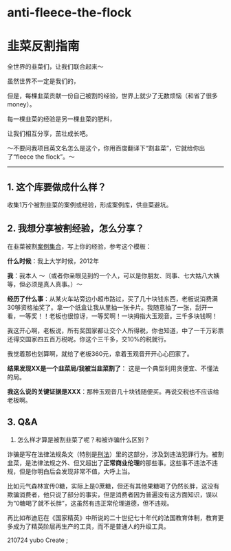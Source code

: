 # anti-fleece-the-flock
# 韭菜反割指南

全世界的韭菜们，让我们联合起来～

虽然世界不一定是我们的，

但是，每棵韭菜贡献一份自己被割的经验，世界上就少了无数烦恼（和省了很多money）。

每一棵韭菜的经验是另一棵韭菜的肥料，

让我们相互分享，茁壮成长吧。

～不要问我项目英文名怎么是这个，你用百度翻译下“割韭菜”，它就给你出了“fleece the flock”。～

---


## 1. 这个库要做成什么样？
收集1万个被割韭菜的案例或经验，形成案例库，供韭菜避坑。


## 2. 我想分享被割经验，怎么分享？

在韭菜被割[案例集合](./list.md)，写上你的经验，参考这个模板：


>
> 
**什么时候**：我上大学时候，2012年

**我**：我本人  ～（或者你亲眼见到的一个人，可以是你朋友、同事、七大姑八大姨等，但必须是真人真事。）～

**经历了什么事**：从某火车站旁边小超市路过，买了几十块钱东西，老板说消费满30够资格抽奖了。拿一个纸盒让我从里抽一张卡片。我随意抽了一张，刮开一看，一等奖！！老板也很惊讶，一等奖啊！一块拇指大玉观音。三千多块钱啊！

我这开心啊，老板说，所有奖国家都让交个人所得税，你也知道，中了一千万彩票还得交国家四五百万税呢。你这个三千多，交10%的税就行。

我觉着那也划算啊，就给了老板360元，拿着玉观音开开心心回家了。

**结果发现XX是一个韭菜局/我被当韭菜割了**： 这是一个典型利用贪便宜、不懂法的局。

**我这么说的关键证据是XXX**：那种玉观音几十块钱随便买。再说交税也不应该给老板啊。



## 3.  Q&A
1. 怎么样才算是被割韭菜了呢？和被诈骗什么区别？

诈骗是写在法律法规条文（特别是[刑法](http://www.npc.gov.cn/wxzl/wxzl/2000-12/17/content_4680.htm)）里的这部分，涉及到违法犯罪行为。被割韭菜，是法律法规之外、但又超出了**正常商业伦理**的那些事。这些事不违法不违规，但是你明白后会发现非常不值，大呼上当。

比如元气森林宣传0糖，实际上是0蔗糖，但还有其他果糖喝了仍然长胖，这没有欺骗消费者，他只说了部分的事实，但是消费者因为普遍没有这方面知识，误以为“0糖喝了就不长胖”，这虽然有违正常伦理道德，但不违规。

再比如布迪厄在《国家精英》中所说的二十世纪七十年代的法国教育体制，教育更多成为了精英阶层再生产的工具，而不是普通人的升级工具。

210724 yubo  Create ;
